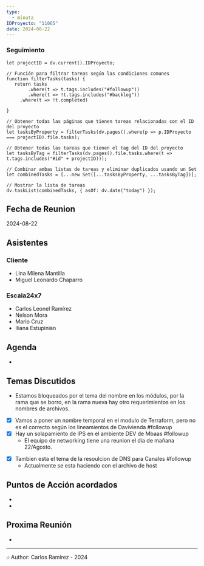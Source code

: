 ```yaml
---
type:
  - minuta
IDProyecto: "11065"
date: 2024-08-22
---
```

### Seguimiento

```dataviewjs
let projectID = dv.current().IDProyecto;

// Función para filtrar tareas según las condiciones comunes
function filterTasks(tasks) {
   return tasks
        .where(t => t.tags.includes("#followup"))
        .where(t => !t.tags.includes("#backlog"))
     .where(t => !t.completed)
        
}

// Obtener todas las páginas que tienen tareas relacionadas con el ID del proyecto
let tasksByProperty = filterTasks(dv.pages().where(p => p.IDProyecto === projectID).file.tasks);

// Obtener todas las tareas que tienen el tag del ID del proyecto
let tasksByTag = filterTasks(dv.pages().file.tasks.where(t => t.tags.includes("#id" + projectID)));

// Combinar ambas listas de tareas y eliminar duplicados usando un Set
let combinedTasks = [...new Set([...tasksByProperty, ...tasksByTag])];

// Mostrar la lista de tareas
dv.taskList(combinedTasks, { asOf: dv.date("today") });
 ```
## Fecha de Reunion
2024-08-22

## Asistentes

### Cliente
* Lina Milena Mantilla
* Miguel Leonardo Chaparro
### Escala24x7
- Carlos Leonel Ramírez
- Nelson Mora
- Mario Cruz
- Iliana Estupinian
## Agenda
* 
## Temas Discutidos
*  Estamos bloqueados por el tema del nombre en los módulos, por la rama que se borro, en la rama nueva hay otro requerimientos en los nombres de archivos.
* [x] Vamos a poner un nombre temporal en el modulo de Terraform, pero no es el correcto según los lineamientos de Davivienda #followup
* [x] Hay un solapamiento de IPS en el ambiente DEV de Mbaas #followup
	* El equipo de networking tiene una reunion el dia de mañana 22/Agosto.
- [x] Tambien esta el tema de la resoulcion de DNS para Canales #followup
	- Actualmente se esta haciendo con el archivo de host
## Puntos de Acción acordados
- 
- 

## Proxima Reunión
*   

---
🎶
Author: Carlos Ramírez - 2024
